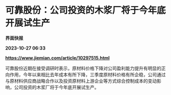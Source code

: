 # 可靠股份：公司投资的木浆厂将于今年底开展试生产
**界面快报**

**2023-10-27 06:33**

**https://www.jiemian.com/article/10297515.html**

可靠股份近期在接受调研时表示，原材料价格下降对公司盈利能力提升有明显的正向作用，今年以来相比去年成本有所下降，三季度原材料价格有所企稳，公司通过与原材料供应商战略合作以及投资原材料上游企业等方式综合控制成本的变动影响，公司投资的木浆厂将于今年底开展试生产。